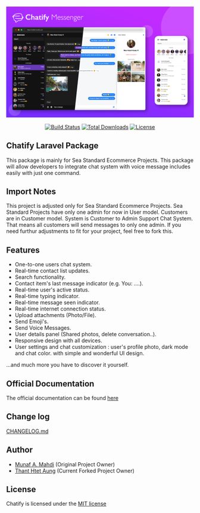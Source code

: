 <p style="text-align:center;width:100%;"><img src="/art/preview.png" alt="Chatify Laravel Package"></p>

<p align="center">
<a href="https://github.com/laravel/telescope/actions"><img src="https://poser.pugx.org/munafio/chatify/v/stable?style=flat-square" alt="Build Status"></a>
<a href="https://packagist.org/packages/munafio/chatify"><img src="https://poser.pugx.org/munafio/chatify/downloads?style=flat-square" alt="Total Downloads"></a>
<a href="https://packagist.org/packages/munafio/chatify"><img src="https://poser.pugx.org/munafio/chatify/license?style=flat-square" alt="License"></a>
</p>

## Chatify Laravel Package

This package is mainly for Sea Standard Ecommerce Projects. This package will allow developers to integrate chat system with voice message includes easily with just one command.

## Import Notes

This project is adjusted only for Sea Standard Ecommerce Projects. Sea Standard Projects have only one admin for now in User model. Customers are in Customer model. System is Customer to Admin Support Chat System. That means all customers will send messages to only one admin. If you need furthur adjustments to fit for your project, feel free to fork this.

## Features

- One-to-one users chat system.
- Real-time contact list updates.
- Search functionality.
- Contact item's last message indicator (e.g. You: ....).
- Real-time user's active status.
- Real-time typing indicator.
- Real-time message seen indicator.
- Real-time internet connection status.
- Upload attachments (Photo/File).
- Send Emoji's.
- Send Voice Messages.
- User details panel (Shared photos, delete conversation..).
- Responsive design with all devices.
- User settings and chat customization : user's profile photo, dark mode and chat color.
  with simple and wonderful UI design.

...and much more you have to discover it yourself.

## Official Documentation

The official documentation can be found [here](https://chatify.munafio.com)

## Change log

[CHANGELOG.md](https://github.com/munafio/chatify/blob/master/CHANGELOG.md)

## Author

- [Munaf A. Mahdi](https://www.munafio.com) (Original Project Owner)
- [Thant Htet Aung](https://thant-htet-aung-portfolio.netlify.app) (Current Forked Project Owner)

## License

Chatify is licensed under the [MIT license](https://choosealicense.com/licenses/mit/)
